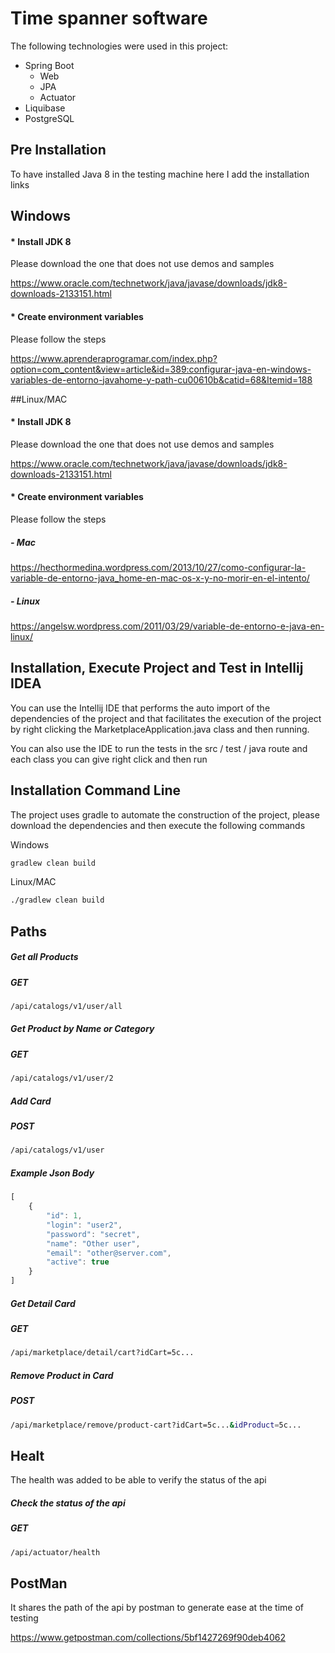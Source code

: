 # Time spanner software
The following technologies were used in this project:
* Spring Boot 
  * Web 
  * JPA 
  * Actuator
* Liquibase 
* PostgreSQL

## Pre Installation
To have installed Java 8 in the testing machine here I add the installation links

## Windows

#### * Install JDK 8
Please download the one that does not use demos and samples

https://www.oracle.com/technetwork/java/javase/downloads/jdk8-downloads-2133151.html

#### * Create environment variables
Please follow the steps

https://www.aprenderaprogramar.com/index.php?option=com_content&view=article&id=389:configurar-java-en-windows-variables-de-entorno-javahome-y-path-cu00610b&catid=68&Itemid=188


##Linux/MAC

#### * Install JDK 8
Please download the one that does not use demos and samples

https://www.oracle.com/technetwork/java/javase/downloads/jdk8-downloads-2133151.html

#### * Create environment variables
Please follow the steps

##### - Mac
https://hecthormedina.wordpress.com/2013/10/27/como-configurar-la-variable-de-entorno-java_home-en-mac-os-x-y-no-morir-en-el-intento/

##### - Linux
https://angelsw.wordpress.com/2011/03/29/variable-de-entorno-e-java-en-linux/

## Installation, Execute Project and Test in Intellij IDEA 

You can use the Intellij IDE that performs the auto import of the dependencies of the project and that facilitates the execution of the project by right clicking the MarketplaceApplication.java class and then running.

You can also use the IDE to run the tests in the src / test / java route and each class you can give right click and then run

## Installation Command Line

The project uses gradle to automate the construction of the project, please download the dependencies and then execute the following commands

Windows

```bash
gradlew clean build
``` 
Linux/MAC

```bash
./gradlew clean build
``` 

## Paths

##### Get all Products
##### GET
```bash
/api/catalogs/v1/user/all
```

##### Get Product by Name or Category
##### GET
```bash
/api/catalogs/v1/user/2
```

##### Add Card
##### POST
```bash
/api/catalogs/v1/user
```

##### Example Json Body
```javascript
[
    {
        "id": 1,
        "login": "user2",
        "password": "secret",
        "name": "Other user",
        "email": "other@server.com",
        "active": true
    }
]
 ```

##### Get Detail Card
##### GET
```bash
/api/marketplace/detail/cart?idCart=5c...
```

##### Remove Product in Card
##### POST
```bash
/api/marketplace/remove/product-cart?idCart=5c...&idProduct=5c...
```

## Healt
The health was added to be able to verify the status of the api

##### Check the status of the api
##### GET
```bash
/api/actuator/health
```

## PostMan

It shares the path of the api by postman to generate ease at the time of testing

https://www.getpostman.com/collections/5bf1427269f90deb4062

